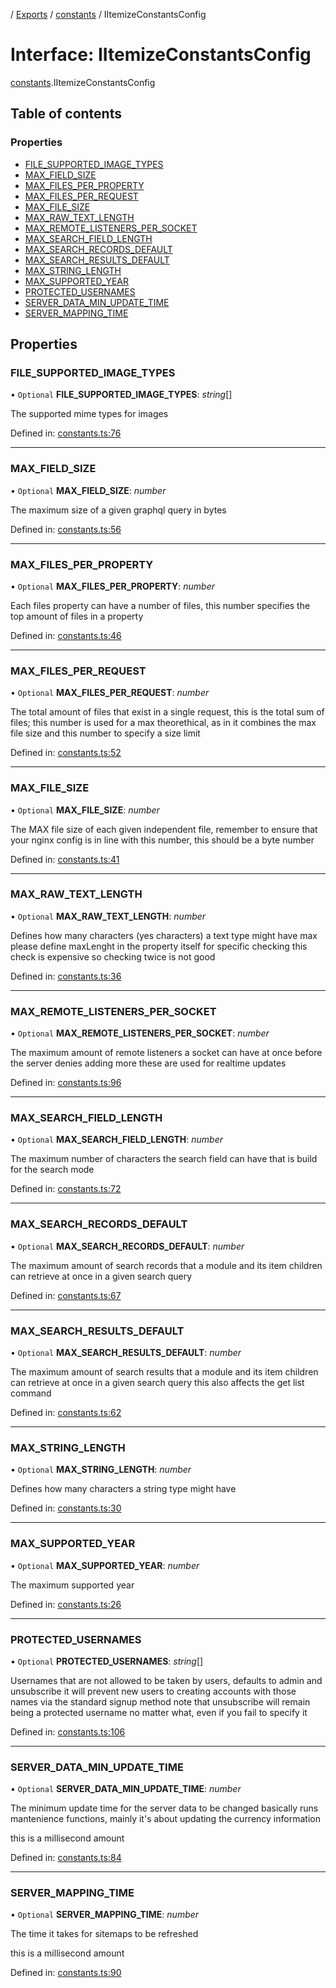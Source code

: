[](../README.md) / [Exports](../modules.md) / [constants](../modules/constants.md) / IItemizeConstantsConfig

# Interface: IItemizeConstantsConfig

[constants](../modules/constants.md).IItemizeConstantsConfig

## Table of contents

### Properties

- [FILE\_SUPPORTED\_IMAGE\_TYPES](constants.iitemizeconstantsconfig.md#file_supported_image_types)
- [MAX\_FIELD\_SIZE](constants.iitemizeconstantsconfig.md#max_field_size)
- [MAX\_FILES\_PER\_PROPERTY](constants.iitemizeconstantsconfig.md#max_files_per_property)
- [MAX\_FILES\_PER\_REQUEST](constants.iitemizeconstantsconfig.md#max_files_per_request)
- [MAX\_FILE\_SIZE](constants.iitemizeconstantsconfig.md#max_file_size)
- [MAX\_RAW\_TEXT\_LENGTH](constants.iitemizeconstantsconfig.md#max_raw_text_length)
- [MAX\_REMOTE\_LISTENERS\_PER\_SOCKET](constants.iitemizeconstantsconfig.md#max_remote_listeners_per_socket)
- [MAX\_SEARCH\_FIELD\_LENGTH](constants.iitemizeconstantsconfig.md#max_search_field_length)
- [MAX\_SEARCH\_RECORDS\_DEFAULT](constants.iitemizeconstantsconfig.md#max_search_records_default)
- [MAX\_SEARCH\_RESULTS\_DEFAULT](constants.iitemizeconstantsconfig.md#max_search_results_default)
- [MAX\_STRING\_LENGTH](constants.iitemizeconstantsconfig.md#max_string_length)
- [MAX\_SUPPORTED\_YEAR](constants.iitemizeconstantsconfig.md#max_supported_year)
- [PROTECTED\_USERNAMES](constants.iitemizeconstantsconfig.md#protected_usernames)
- [SERVER\_DATA\_MIN\_UPDATE\_TIME](constants.iitemizeconstantsconfig.md#server_data_min_update_time)
- [SERVER\_MAPPING\_TIME](constants.iitemizeconstantsconfig.md#server_mapping_time)

## Properties

### FILE\_SUPPORTED\_IMAGE\_TYPES

• `Optional` **FILE\_SUPPORTED\_IMAGE\_TYPES**: *string*[]

The supported mime types for images

Defined in: [constants.ts:76](https://github.com/onzag/itemize/blob/55e63f2c/constants.ts#L76)

___

### MAX\_FIELD\_SIZE

• `Optional` **MAX\_FIELD\_SIZE**: *number*

The maximum size of a given graphql query in bytes

Defined in: [constants.ts:56](https://github.com/onzag/itemize/blob/55e63f2c/constants.ts#L56)

___

### MAX\_FILES\_PER\_PROPERTY

• `Optional` **MAX\_FILES\_PER\_PROPERTY**: *number*

Each files property can have a number of files, this number specifies the
top amount of files in a property

Defined in: [constants.ts:46](https://github.com/onzag/itemize/blob/55e63f2c/constants.ts#L46)

___

### MAX\_FILES\_PER\_REQUEST

• `Optional` **MAX\_FILES\_PER\_REQUEST**: *number*

The total amount of files that exist in a single request, this is the total
sum of files; this number is used for a max theorethical, as in it combines
the max file size and this number to specify a size limit

Defined in: [constants.ts:52](https://github.com/onzag/itemize/blob/55e63f2c/constants.ts#L52)

___

### MAX\_FILE\_SIZE

• `Optional` **MAX\_FILE\_SIZE**: *number*

The MAX file size of each given independent file, remember to ensure that
your nginx config is in line with this number, this should be a byte number

Defined in: [constants.ts:41](https://github.com/onzag/itemize/blob/55e63f2c/constants.ts#L41)

___

### MAX\_RAW\_TEXT\_LENGTH

• `Optional` **MAX\_RAW\_TEXT\_LENGTH**: *number*

Defines how many characters (yes characters) a text type might have max
please define maxLenght in the property itself for specific checking
this check is expensive so checking twice is not good

Defined in: [constants.ts:36](https://github.com/onzag/itemize/blob/55e63f2c/constants.ts#L36)

___

### MAX\_REMOTE\_LISTENERS\_PER\_SOCKET

• `Optional` **MAX\_REMOTE\_LISTENERS\_PER\_SOCKET**: *number*

The maximum amount of remote listeners a socket can
have at once before the server denies adding more
these are used for realtime updates

Defined in: [constants.ts:96](https://github.com/onzag/itemize/blob/55e63f2c/constants.ts#L96)

___

### MAX\_SEARCH\_FIELD\_LENGTH

• `Optional` **MAX\_SEARCH\_FIELD\_LENGTH**: *number*

The maximum number of characters the search field can
have that is build for the search mode

Defined in: [constants.ts:72](https://github.com/onzag/itemize/blob/55e63f2c/constants.ts#L72)

___

### MAX\_SEARCH\_RECORDS\_DEFAULT

• `Optional` **MAX\_SEARCH\_RECORDS\_DEFAULT**: *number*

The maximum amount of search records that a module and its item
children can retrieve at once in a given search query

Defined in: [constants.ts:67](https://github.com/onzag/itemize/blob/55e63f2c/constants.ts#L67)

___

### MAX\_SEARCH\_RESULTS\_DEFAULT

• `Optional` **MAX\_SEARCH\_RESULTS\_DEFAULT**: *number*

The maximum amount of search results that a module and its item
children can retrieve at once in a given search query
this also affects the get list command

Defined in: [constants.ts:62](https://github.com/onzag/itemize/blob/55e63f2c/constants.ts#L62)

___

### MAX\_STRING\_LENGTH

• `Optional` **MAX\_STRING\_LENGTH**: *number*

Defines how many characters a string type might have

Defined in: [constants.ts:30](https://github.com/onzag/itemize/blob/55e63f2c/constants.ts#L30)

___

### MAX\_SUPPORTED\_YEAR

• `Optional` **MAX\_SUPPORTED\_YEAR**: *number*

The maximum supported year

Defined in: [constants.ts:26](https://github.com/onzag/itemize/blob/55e63f2c/constants.ts#L26)

___

### PROTECTED\_USERNAMES

• `Optional` **PROTECTED\_USERNAMES**: *string*[]

Usernames that are not allowed to be taken
by users, defaults to admin and unsubscribe
it will prevent new users to creating accounts
with those names via the standard signup method
note that unsubscribe will remain being a protected
username no matter what, even if you fail
to specify it

Defined in: [constants.ts:106](https://github.com/onzag/itemize/blob/55e63f2c/constants.ts#L106)

___

### SERVER\_DATA\_MIN\_UPDATE\_TIME

• `Optional` **SERVER\_DATA\_MIN\_UPDATE\_TIME**: *number*

The minimum update time for the server data to be changed
basically runs mantenience functions, mainly it's about
updating the currency information

this is a millisecond amount

Defined in: [constants.ts:84](https://github.com/onzag/itemize/blob/55e63f2c/constants.ts#L84)

___

### SERVER\_MAPPING\_TIME

• `Optional` **SERVER\_MAPPING\_TIME**: *number*

The time it takes for sitemaps to be refreshed

this is a millisecond amount

Defined in: [constants.ts:90](https://github.com/onzag/itemize/blob/55e63f2c/constants.ts#L90)
